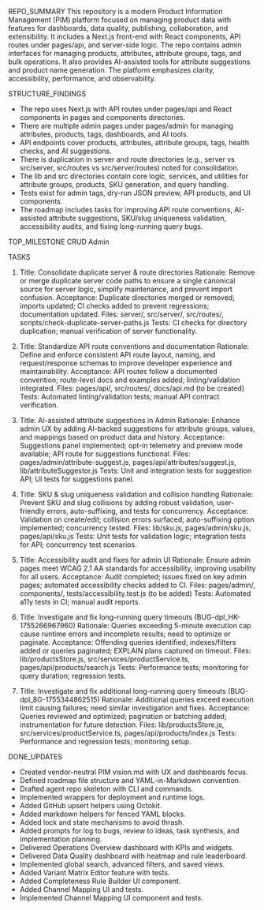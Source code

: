 REPO_SUMMARY
This repository is a modern Product Information Management (PIM) platform focused on managing product data with features for dashboards, data quality, publishing, collaboration, and extensibility. It includes a Next.js front-end with React components, API routes under pages/api, and server-side logic. The repo contains admin interfaces for managing products, attributes, attribute groups, tags, and bulk operations. It also provides AI-assisted tools for attribute suggestions and product name generation. The platform emphasizes clarity, accessibility, performance, and observability.

STRUCTURE_FINDINGS
- The repo uses Next.js with API routes under pages/api and React components in pages and components directories.
- There are multiple admin pages under pages/admin for managing attributes, products, tags, dashboards, and AI tools.
- API endpoints cover products, attributes, attribute groups, tags, health checks, and AI suggestions.
- There is duplication in server and route directories (e.g., server vs src/server, src/routes vs src/server/routes) noted for consolidation.
- The lib and src directories contain core logic, services, and utilities for attribute groups, products, SKU generation, and query handling.
- Tests exist for admin tags, dry-run JSON preview, API products, and UI components.
- The roadmap includes tasks for improving API route conventions, AI-assisted attribute suggestions, SKU/slug uniqueness validation, accessibility audits, and fixing long-running query bugs.

TOP_MILESTONE
CRUD Admin

TASKS
1. Title: Consolidate duplicate server & route directories
   Rationale: Remove or merge duplicate server code paths to ensure a single canonical source for server logic, simplify maintenance, and prevent import confusion.
   Acceptance: Duplicate directories merged or removed; imports updated; CI checks added to prevent regressions; documentation updated.
   Files: server/, src/server/, src/routes/, scripts/check-duplicate-server-paths.js
   Tests: CI checks for directory duplication; manual verification of server functionality.

2. Title: Standardize API route conventions and documentation
   Rationale: Define and enforce consistent API route layout, naming, and request/response schemas to improve developer experience and maintainability.
   Acceptance: API routes follow a documented convention; route-level docs and examples added; linting/validation integrated.
   Files: pages/api/, src/routes/, docs/api.md (to be created)
   Tests: Automated linting/validation tests; manual API contract verification.

3. Title: AI-assisted attribute suggestions in Admin
   Rationale: Enhance admin UX by adding AI-backed suggestions for attribute groups, values, and mappings based on product data and history.
   Acceptance: Suggestions panel implemented; opt-in telemetry and preview mode available; API route for suggestions functional.
   Files: pages/admin/attribute-suggest.js, pages/api/attributes/suggest.js, lib/attributeSuggestor.js
   Tests: Unit and integration tests for suggestion API; UI tests for suggestions panel.

4. Title: SKU & slug uniqueness validation and collision handling
   Rationale: Prevent SKU and slug collisions by adding robust validation, user-friendly errors, auto-suffixing, and tests for concurrency.
   Acceptance: Validation on create/edit; collision errors surfaced; auto-suffixing option implemented; concurrency tested.
   Files: lib/sku.js, pages/admin/sku.js, pages/api/sku.js
   Tests: Unit tests for validation logic; integration tests for API; concurrency test scenarios.

5. Title: Accessibility audit and fixes for admin UI
   Rationale: Ensure admin pages meet WCAG 2.1 AA standards for accessibility, improving usability for all users.
   Acceptance: Audit completed; issues fixed on key admin pages; automated accessibility checks added to CI.
   Files: pages/admin/, components/, tests/accessibility.test.js (to be added)
   Tests: Automated a11y tests in CI; manual audit reports.

6. Title: Investigate and fix long-running query timeouts (BUG-dpl_HK-1755266967960)
   Rationale: Queries exceeding 5-minute execution cap cause runtime errors and incomplete results; need to optimize or paginate.
   Acceptance: Offending queries identified; indexes/filters added or queries paginated; EXPLAIN plans captured on timeout.
   Files: lib/productsStore.js, src/services/productService.ts, pages/api/products/search.js
   Tests: Performance tests; monitoring for query duration; regression tests.

7. Title: Investigate and fix additional long-running query timeouts (BUG-dpl_8G-1755344862515)
   Rationale: Additional queries exceed execution limit causing failures; need similar investigation and fixes.
   Acceptance: Queries reviewed and optimized; pagination or batching added; instrumentation for future detection.
   Files: lib/productsStore.js, src/services/productService.ts, pages/api/products/index.js
   Tests: Performance and regression tests; monitoring setup.

DONE_UPDATES
- Created vendor-neutral PIM vision.md with UX and dashboards focus.
- Defined roadmap file structure and YAML-in-Markdown convention.
- Drafted agent repo skeleton with CLI and commands.
- Implemented wrappers for deployment and runtime logs.
- Added GitHub upsert helpers using Octokit.
- Added markdown helpers for fenced YAML blocks.
- Added lock and state mechanisms to avoid thrash.
- Added prompts for log to bugs, review to ideas, task synthesis, and implementation planning.
- Delivered Operations Overview dashboard with KPIs and widgets.
- Delivered Data Quality dashboard with heatmap and rule leaderboard.
- Implemented global search, advanced filters, and saved views.
- Added Variant Matrix Editor feature with tests.
- Added Completeness Rule Builder UI component.
- Added Channel Mapping UI and tests.
- Implemented Channel Mapping UI component and tests.